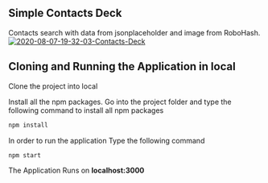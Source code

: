## Simple Contacts Deck
Contacts search with data from jsonplaceholder and image from RoboHash.
<a href="https://ibb.co/3kYM9Bw"><img src="https://i.ibb.co/7bNRd2H/2020-08-07-19-32-03-Contacts-Deck.png" alt="2020-08-07-19-32-03-Contacts-Deck" border="0"></a>

## Cloning and Running the Application in local

Clone the project into local

Install all the npm packages. Go into the project folder and type the following command to install all npm packages

```bash
npm install
```

In order to run the application Type the following command

```bash
npm start
```

The Application Runs on **localhost:3000**

